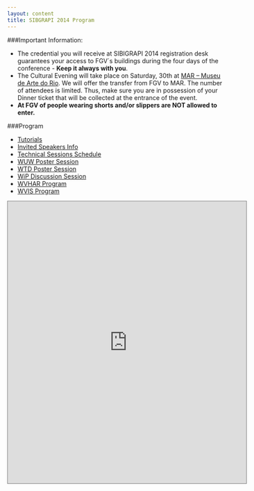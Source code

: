 ```yaml
---
layout: content
title: SIBGRAPI 2014 Program
---
```

###Important Information:

-	The credential you will receive at SIBIGRAPI 2014 registration desk guarantees your access to FGV´s buildings during the four days of the conference - **Keep it always with you**. 
-	The Cultural Evening will take place on Saturday, 30th at [MAR – Museu de Arte do Rio](http://www.museudeartedorio.org.br/). We will  offer the transfer from FGV to MAR. The number of attendees is limited. Thus, make sure you are in possession of your Dinner ticket that will be collected at the entrance of the event.
-	**At FGV of people wearing shorts and/or slippers are NOT allowed to enter.** 

###Program

- [Tutorials](tutorials.html)
- [Invited Speakers Info](invited-speakers.html)
- [Technical Sessions Schedule]()
- [WUW Poster Session](SIBGRAPI2014-WUW-posters.html)
- [WTD Poster Session](SIBGRAPI2014-WTD-posters.html)
- [WiP Discussion Session](SIBGRAPI2014-WiP-works.html)
- [WVHAR Program](program_WVHAR.html)
- [WVIS Program](SIBGRAPI2014-WVIS-program.html)

<iframe src="https://www.google.com/calendar/embed?title=SIBGRAPI%202014&amp;showPrint=0&amp;showTz=0&amp;mode=WEEK&amp;height=600&amp;wkst=2&amp;hl=en&amp;bgcolor=%23FFFFFF&amp;src=sibgrapi2014%40gmail.com&amp;color=%232952A3&amp;src=p%23weather%40group.v.calendar.google.com&amp;color=%232952A3&amp;ctz=America%2FSao_Paulo" style=" border:solid 1px #777 " width="550" height="650" frameborder="0" scrolling="no"></iframe>


